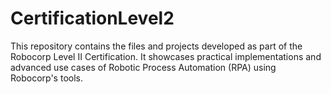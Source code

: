 # CertificationLevel2
This repository contains the files and projects developed as part of the Robocorp Level II Certification. It showcases practical implementations and advanced use cases of Robotic Process Automation (RPA) using Robocorp's tools.

